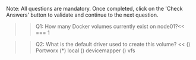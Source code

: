 Note: All questions are mandatory. Once completed, click on the 'Check Answers' button to validate and continue to the next question.

>>Q1: How many Docker volumes currently exist on node01?<< 
=== 1


>>Q2: What is the default driver used to create this volume? << 
() Portworx
(*) local 
() devicemapper
() vfs
